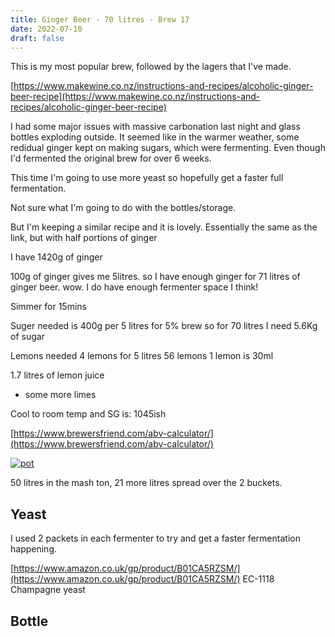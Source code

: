 ```yaml
---
title: Ginger Beer - 70 litres - Brew 17 
date: 2022-07-10
draft: false 
---
```


This is my most popular brew, followed by the lagers that I've made.

[https://www.makewine.co.nz/instructions-and-recipes/alcoholic-ginger-beer-recipe](https://www.makewine.co.nz/instructions-and-recipes/alcoholic-ginger-beer-recipe)

I had some major issues with massive carbonation last night and glass bottles exploding outside. It seemed like in the warmer weather, some redidual ginger kept on making sugars, which were fermenting. Even though I'd fermented the original brew for over 6 weeks.

This time I'm going to use more yeast so hopefully get a faster full fermentation.

Not sure what I'm going to do with the bottles/storage.

But I'm keeping a similar recipe and it is lovely. Essentially the same as the link, but with half portions of ginger


I have 1420g of ginger

100g of ginger gives me 5litres.
so I have enough ginger for 71 litres of ginger beer. wow. I do have enough fermenter space I think!


Simmer for 15mins

Suger needed is 
400g per 5 litres for 5% brew
so for 70 litres I need 5.6Kg of sugar

Lemons needed
4 lemons for 5 litres
  56 lemons
  1 lemon is 30ml

1.7 litres of lemon juice
 + some more limes

Cool to room temp and SG is: 1045ish

[https://www.brewersfriend.com/abv-calculator/](https://www.brewersfriend.com/abv-calculator/) 


[![pot](/images/2022-07-11/buckets.jpg "buckets")](/images/2022-07-11/buckets.jpg)

50 litres in the mash ton, 21 more litres spread over the 2 buckets.

## Yeast

I used 2 packets in each fermenter to try and get a faster fermentation happening.

[https://www.amazon.co.uk/gp/product/B01CA5RZSM/](https://www.amazon.co.uk/gp/product/B01CA5RZSM/) EC-1118 Champagne yeast


## Bottle

